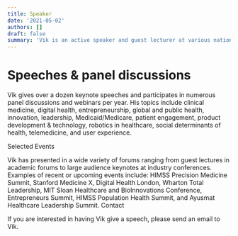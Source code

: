 ```yaml
---
title: Speaker
date: '2021-05-02'
authors: []
draft: false
summary: 'Vik is an active speaker and guest lecturer at various national conferences and academic forums. His topics include clinical medicine, digital and global health, entrepreneurship and innovation, Medicaid/Medicare, patient engagement, product development and technology, social determinants of health, and telemedicine.'
---
```


# Speeches & panel discussions

Vik gives over a dozen keynote speeches and participates in numerous panel discussions and webinars per year. His topics include clinical medicine, digital health, entrepreneurship, global and public health, innovation, leadership, Medicaid/Medicare, patient engagement, product development & technology, robotics in healthcare, social determinants of health, telemedicine, and user experience.

Selected Events

Vik has presented in a wide variety of forums ranging from guest lectures in academic forums to large audience keynotes at industry conferences. Examples of recent or upcoming events include: HIMSS Precision Medicine Summit, Stanford Medicine X, Digital Health London, Wharton Total Leadership, MIT Sloan Healthcare and BioInnovations Conference, Entrepreneurs Summit, HIMSS Population Health Summit, and Ayusmat Healthcare Leadership Summit.
Contact

If you are interested in having Vik give a speech, please send an email to Vik.

